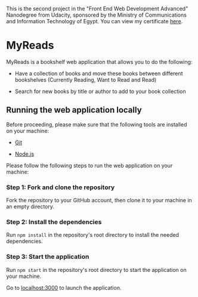 This is the second project in the "Front End Web Development Advanced" Nanodegree from Udacity, sponsored by the Ministry of Communications and Information Technology of Egypt. You can view my certificate [here](https://graduation.udacity.com/confirm/DNG9L9CK).

# MyReads

MyReads is a bookshelf web application that allows you to do the following:

- Have a collection of books and move these books between different bookshelves (Currently Reading, Want to Read and Read)

- Search for new books by title or author to add to your book collection

## Running the web application locally

Before proceeding, please make sure that the following tools are installed on your machine:

- [Git](https://git-scm.com/)

- [Node.js](https://nodejs.org/)

Please follow the following steps to run the web application on your machine:

### Step 1: Fork and clone the repository

Fork the repository to your GitHub account, then clone it to your machine in an empty directory.

### Step 2: Install the dependencies

Run ```npm install``` in the repository's root directory to install the needed dependencies.

### Step 3: Start the application

Run ```npm start``` in the repository's root directory to start the application on your machine.

Go to [localhost:3000](http://localhost:3000) to launch the application.
